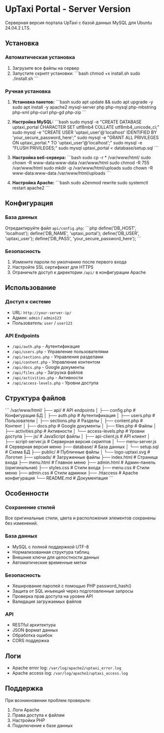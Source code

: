 # UpTaxi Portal - Server Version

Серверная версия портала UpTaxi с базой данных MySQL для Ubuntu 24.04.2 LTS.

## Установка

### Автоматическая установка

1. Загрузите все файлы на сервер
2. Запустите скрипт установки:
\`\`\`bash
chmod +x install.sh
sudo ./install.sh
\`\`\`

### Ручная установка

1. **Установка пакетов:**
\`\`\`bash
sudo apt update && sudo apt upgrade -y
sudo apt install -y apache2 mysql-server php php-mysql php-mbstring php-xml php-curl php-gd php-zip
\`\`\`

2. **Настройка MySQL:**
\`\`\`bash
sudo mysql -e "CREATE DATABASE uptaxi_portal CHARACTER SET utf8mb4 COLLATE utf8mb4_unicode_ci;"
sudo mysql -e "CREATE USER 'uptaxi_user'@'localhost' IDENTIFIED BY 'your_secure_password_here';"
sudo mysql -e "GRANT ALL PRIVILEGES ON uptaxi_portal.* TO 'uptaxi_user'@'localhost';"
sudo mysql -e "FLUSH PRIVILEGES;"
sudo mysql uptaxi_portal < database/setup.sql
\`\`\`

3. **Настройка веб-сервера:**
\`\`\`bash
sudo cp -r * /var/www/html/
sudo chown -R www-data:www-data /var/www/html
sudo chmod -R 755 /var/www/html
sudo mkdir -p /var/www/html/uploads
sudo chown -R www-data:www-data /var/www/html/uploads
\`\`\`

4. **Настройка Apache:**
\`\`\`bash
sudo a2enmod rewrite
sudo systemctl restart apache2
\`\`\`

## Конфигурация

### База данных
Отредактируйте файл `api/config.php`:
\`\`\`php
define('DB_HOST', 'localhost');
define('DB_NAME', 'uptaxi_portal');
define('DB_USER', 'uptaxi_user');
define('DB_PASS', 'your_secure_password_here');
\`\`\`

### Безопасность
1. Измените пароли по умолчанию после первого входа
2. Настройте SSL сертификат для HTTPS
3. Ограничьте доступ к директории `/api/` в конфигурации Apache

## Использование

### Доступ к системе
- URL: `http://your-server-ip/`
- Админ: `admin` / `admin123`
- Пользователь: `user` / `user123`

### API Endpoints
- `/api/auth.php` - Аутентификация
- `/api/users.php` - Управление пользователями
- `/api/sections.php` - Управление разделами
- `/api/content.php` - Управление контентом
- `/api/docs.php` - Google документы
- `/api/files.php` - Загрузка файлов
- `/api/activities.php` - Активности
- `/api/access-levels.php` - Уровни доступа

## Структура файлов

\`\`\`
/var/www/html/
├── api/                    # API endpoints
│   ├── config.php         # Конфигурация БД
│   ├── auth.php          # Аутентификация
│   ├── users.php         # Пользователи
│   ├── sections.php      # Разделы
│   ├── content.php       # Контент
│   ├── docs.php          # Google документы
│   ├── files.php         # Файлы
│   ├── activities.php    # Активности
│   └── access-levels.php # Уровни доступа
├── js/                    # JavaScript файлы
│   ├── api-client.js     # API клиент
│   ├── script-server.js  # Серверная версия скриптов
│   └── menu-server.js    # Серверная версия меню
├── database/              # База данных
│   └── setup.sql         # Схема БД
├── public/               # Публичные файлы
│   └── logo-uptaxi.svg   # Логотип
├── uploads/              # Загруженные файлы
├── index.html            # Страница входа
├── menu.html             # Главное меню
├── admin.html            # Админ-панель (оригинальная)
├── styles.css            # Стили входа
├── menu.css              # Стили меню
├── admin.css             # Стили админки
├── .htaccess             # Apache конфигурация
└── README.md             # Документация
\`\`\`

## Особенности

### Сохранение стилей
Все оригинальные стили, цвета и расположения элементов сохранены без изменений.

### База данных
- MySQL с полной поддержкой UTF-8
- Нормализованная структура таблиц
- Внешние ключи для целостности данных
- Автоматические временные метки

### Безопасность
- Хеширование паролей с помощью PHP password_hash()
- Защита от SQL инъекций через подготовленные запросы
- Проверка прав доступа на уровне API
- Валидация загружаемых файлов

### API
- RESTful архитектура
- JSON формат данных
- Обработка ошибок
- CORS поддержка

## Логи

- Apache error log: `/var/log/apache2/uptaxi_error.log`
- Apache access log: `/var/log/apache2/uptaxi_access.log`

## Поддержка

При возникновении проблем проверьте:
1. Логи Apache
2. Права доступа к файлам
3. Настройки PHP
4. Подключение к базе данных
